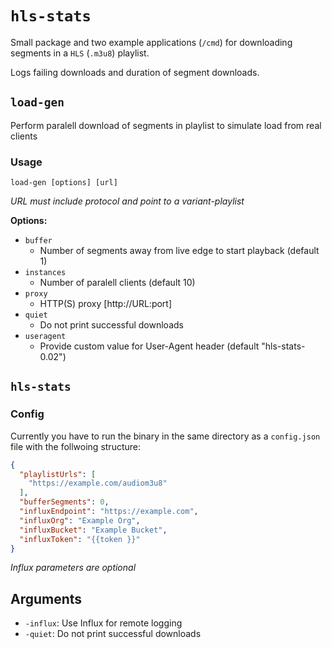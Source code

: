 # `hls-stats`
Small package and two example applications (`/cmd`) for downloading segments in a `HLS` (`.m3u8`) playlist.

Logs failing downloads and duration of segment downloads.

## `load-gen`
Perform paralell download of segments in playlist to simulate load from real clients

### Usage
```
load-gen [options] [url]
```
*URL must include protocol and point to a variant-playlist*

**Options:**
- `buffer`
  - Number of segments away from live edge to start playback (default 1)
- `instances`
   - Number of paralell clients (default 10)
- `proxy`
  - HTTP(S) proxy [http://URL:port]
- `quiet`
  - Do not print successful downloads
- `useragent`
  - Provide custom value for User-Agent header (default "hls-stats-0.02")

## `hls-stats`
### Config

Currently you have to run the binary in the same directory as a `config.json` file with the follwoing structure:

```json
{
  "playlistUrls": [
    "https://example.com/audiom3u8"
  ],
  "bufferSegments": 0,
  "influxEndpoint": "https://example.com",
  "influxOrg": "Example Org",
  "influxBucket": "Example Bucket",
  "influxToken": "{{token }}"
}
```

*Influx parameters are optional*

## Arguments
- `-influx`: Use Influx for remote logging
- `-quiet`: Do not print successful downloads

